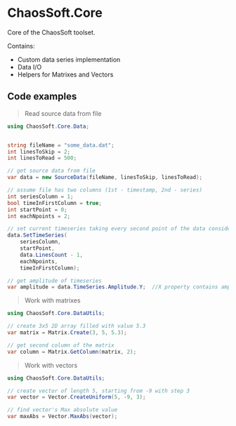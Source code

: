 # ChaosSoft.Core

Core of the ChaosSoft toolset.

Contains:
* Custom data series implementation
* Data I/O
* Helpers for Matrixes and Vectors

## Code examples

> Read source data from file
```csharp
using ChaosSoft.Core.Data;


string fileName = "some_data.dat";
int linesToSkip = 2;
int linesToRead = 500;

// get source data from file
var data = new SourceData(fileName, linesToSkip, linesToRead);

// assume file has two columns (1st - timestamp, 2nd - series)
int seriesColumn = 1;
bool timeInFirstColumn = true;
int startPoint = 0;
int eachNpoints = 2;

// set current timeseries taking every second point of the data considering timestamp from first column of data file.
data.SetTimeSeries(
    seriesColumn,
    startPoint,
    data.LinesCount - 1,
    eachNpoints,
    timeInFirstColumn);

// get amplitude of timeseries
var amplitude = data.TimeSeries.Amplitude.Y;  //X property contains amplitude of X values (timestamp)
```

> Work with matrixes
```csharp
using ChaosSoft.Core.DataUtils;

// create 3x5 2D array filled with value 5.3
var matrix = Matrix.Create(3, 5, 5.3);

// get second column of the matrix
var column = Matrix.GetColumn(matrix, 2);
```

> Work with vectors
```csharp
using ChaosSoft.Core.DataUtils;

// create vector of length 5, starting from -9 with step 3
var vector = Vector.CreateUniform(5, -9, 3);

// find vector's Max absolute value
var maxAbs = Vector.MaxAbs(vector);
```
